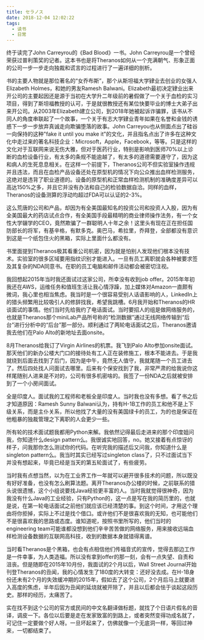 ```yaml
---
title: セラノス
date: 2018-12-04 12:02:22
tags:
  - 读书
  - 日常
---
```

终于读完了John Carreyrou的《Bad Blood》一书。John Carreyrou是一个曾经荣获过普利策奖的记者。这本书也是将Theranos如何从一个充满朝气、形象正面的公司一步一步走向独裁和谎言的过程进行了一遍详细的剖析。

书的主要人物就是那位著名的“女乔布斯”，那个从斯坦福大学肄业去创业的女强人Elizabeth Holmes，和她的男友Ramesh Balwani。Elizabeth最初决定肄业出来开公司的主要起因还是源于当初在大学升二年级前的暑假做了一个关于血检的实习项目，得到了斯坦福教授的认可，于是就很教授还有某位快要毕业的博士大弟子出来开公司。从2003年Elizabeth建立公司，到2018年她被起诉诈骗罪，该书从不同人的角度串联起了一个故事，一个关于有志大学肄业青年如果在名誉和金钱的诱惑下一步一步放弃真诚走向欺骗堕落的故事。John Carreyou也从侧面点出了硅谷一向保持的这种"fake it until you make it"的文化，并且指名点出了许多在这种文化中走过来的著名科技企业：Microsoft，Apple，Facebook，等等。只是这样的文化对于互联网来说无伤大雅，但对于医药行业，特别是影响到医师70%以上诊断的血检设备行业，有太多的条规不能逾越了，有太多的道德需要遵守了，因为这和病人的生死息息相关。在这样一个前提下，Theranos公司不但实验室操作违规并且违法，而且在血检产品设备还处在原型机的情况下向公众推出血样检测服务，这绝对是违背了职业道德的。设备的原型机和正常血样检测机制的准确度差异可以高达150%之多，并且它并没有办法和自己的检验数据自洽。同样的血样，Theranos的设备测算的浮动均超过FDA可以认证的2-3%。

这么荒唐的公司和产品，却因为有全美国最知名的投资公司和投资人入股，因为有全美国最大的药店试点合作，有全美国手段最精明的商业律师操作法务，有一个女性大学辍学的CEO，竟然欺骗了一群聪明人十年之余！这里头有现在正在担任国防部长的将军，有基辛格，有默多克。奥巴马，希拉里，乔拜登，全部都没有意识到这是一个纸包住火的黑箱，实际上里面什么都没有。

书里面提到Theranos极其看重公司机密，因为就是怕别人发现他们根本没有技术。实验室的很多区域要用指纹识别才能进入。一旦有员工离职就会各种被要求签及其复杂的NDA同意书。在职的员工电脑和邮件活动都会被密切注视。

我回想起2015年当时我还面试过这家公司，所幸没有收到job offer。2015年年初我还在AWS，运维任务和值班生活让我心情浮躁，加上媒体对Amazon一直颇有微词，我心里也相当焦虑。我当时是一个很容易受别人话语影响的人，LinkedIn上的猎头频繁用比较吸引人的修辞找我，希望我跳槽。6月我开始和Theranos的HR谈面试的事情。他们当时先给我约了电话面试。当时要招人的组是做网络服务的，也就是Theranos那个miniLab产品所号称的“检测数据”通过无线网络传输到“后台”进行分析中的“后台”那一部分。顺利通过了两轮电话面试之后，Theranos邀请我去他们在Palo Alto的新地址去面onsite。

8月Theranos给我订了Virgin Airlines的机票。我飞到Palo Alto参加onsite面试。那天他们的新办公楼大门口的接待处有工人正在装修施工，根本不能进去。于是我就绕到后面去找到了后门，因为是中午，竟然无人值守，我就尾随一个员工进去了。然后四处找人问面试去哪里。后来有个保安找到了我，非常严肃的给我说你这样尾随别人进来是不对的，公司有很多机密啥的。我签了一份NDA之后就被安排到了一个小房间面试。

全是印度人。面试我的工程师和老板全是印度人。当时我也没有多想。看了书之后才知道原因：Ramesh Sunny Balwani认为，持有H-1B工作的员工和他不是上下级关系，而是主仆关系，所以他找了大量的没有美国绿卡的员工，为的也是保证在他粗暴的独裁管理之下离职的人会更少一些。

所有轮的技术面试题我都用Python来解。我依然记得最后走进来的那个印度姐问我，你知道什么design pattern么。我很诚实地回答，no。她又接着有点惊讶的样子，问我那你怎么测试你的代码。在听完我的描述后又问我，你知道什么是singleton pattern么。我当时其实已经写过singleton class了，只不过面试当下并没有想起来，毕竟已经是当天的第五轮面试了，有些疲劳。

当时我有点想当然，以为在工业界工作一年就可以避开很多技术的问题，所以既没有好好准备，也没有怎么刷算法题。离开Theranos办公楼的时候，之前联系的猎头说很遗憾，这个小组说要找Java经验更丰富的人。当时我就觉得很神奇，因为我没有什么Java的工业经验，只有Python的，这一点是写在我的简历里的，也就是说，在第一轮电话面试之前他们就应该已经清楚的事。到这个时间，才用这个理由将你拒掉，实际上不过是找个借口。或许他们不是很喜欢我的无知，也可能他们不是很喜欢我的思路或态度。谁知道呢，按照书里所写的，他们当时的engineering team可能谁都没想到他们辛辛苦苦做的网络服务，用来接收远端血样检测设备数据的互联网高科技，收到的数据本身就错得离谱。

当时看Theranos是个黑箱，也会有点相信他们传福音式的宣传，觉得去那边工作是一件幸事，为人类造福。所以没有拿到offer的那一刻，会有一点失望、自责和沮丧。但是随即在2015年10月份，我面试的2个月以后，Wall Street Journal开始刊登Theranos的丑闻，我的心情发生了180度的大转变：还好没去成。在H-1B身份还未有2个月的失效缓冲期的2015年，假如去了这个公司，2个月后马上就要进入高度的焦虑，半年后因为丑闻的延烧就被开除了，并且以后都会怯于谈起这段历史。那样的经历，太痛苦了。

实在找不到这个公司的官方或民间的中文名翻译做标题，就找了个日语片假名的音译，调皮一下。各位以后要是走在发家致富的到路上，或者突然变得功成名就了，可记住一定要做个好人呀。一旦坏起来了，仿佛就像一个无底洞一样，等回过神来，一切都结束了。
